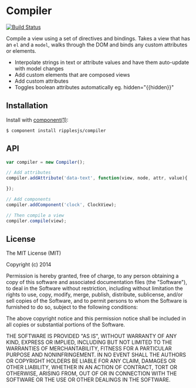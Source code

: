 
# Compiler

[![Build Status](https://travis-ci.org/ripplejs/compiler.png?branch=master)](https://travis-ci.org/ripplejs/compiler)

  Compile a view using a set of directives and bindings. Takes a view
  that has an `el` and a `model`, walks through the DOM and binds any
  custom attributes or elements.

  * Interpolate strings in text or attribute values and have them auto-update with model changes
  * Add custom elements that are composed views
  * Add custom attributes
  * Toggles boolean attributes automatically eg. hidden="{{hidden}}"

## Installation

  Install with [component(1)](http://component.io):

    $ component install ripplesjs/compiler

## API

```js
var compiler = new Compiler();

// Add attributes
compiler.addAttribute('data-text', function(view, node, attr, value){

});

// Add components
compiler.addComponent('clock', ClockView);

// Then compile a view
compiler.compile(view);
```

## License

  The MIT License (MIT)

  Copyright (c) 2014 <copyright holders>

  Permission is hereby granted, free of charge, to any person obtaining a copy
  of this software and associated documentation files (the "Software"), to deal
  in the Software without restriction, including without limitation the rights
  to use, copy, modify, merge, publish, distribute, sublicense, and/or sell
  copies of the Software, and to permit persons to whom the Software is
  furnished to do so, subject to the following conditions:

  The above copyright notice and this permission notice shall be included in
  all copies or substantial portions of the Software.

  THE SOFTWARE IS PROVIDED "AS IS", WITHOUT WARRANTY OF ANY KIND, EXPRESS OR
  IMPLIED, INCLUDING BUT NOT LIMITED TO THE WARRANTIES OF MERCHANTABILITY,
  FITNESS FOR A PARTICULAR PURPOSE AND NONINFRINGEMENT. IN NO EVENT SHALL THE
  AUTHORS OR COPYRIGHT HOLDERS BE LIABLE FOR ANY CLAIM, DAMAGES OR OTHER
  LIABILITY, WHETHER IN AN ACTION OF CONTRACT, TORT OR OTHERWISE, ARISING FROM,
  OUT OF OR IN CONNECTION WITH THE SOFTWARE OR THE USE OR OTHER DEALINGS IN
  THE SOFTWARE.